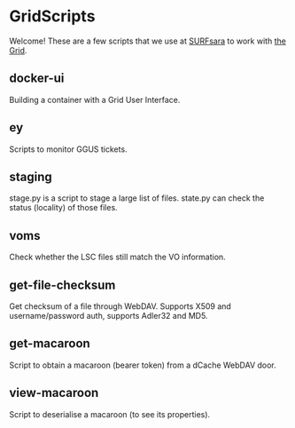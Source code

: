 # GridScripts

Welcome! These are a few scripts that we use at [SURFsara](https://www.surfsara.nl) to work with [the Grid](http://doc.grid.surfsara.nl/en/latest/).

## docker-ui

Building a container with a Grid User Interface.

## ey

Scripts to monitor GGUS tickets. 

## staging

stage.py is a script to stage a large list of files.
state.py can check the status (locality) of those files.

## voms

Check whether the LSC files still match the VO information.

## get-file-checksum

Get checksum of a file through WebDAV. Supports X509 and username/password auth, supports Adler32 and MD5.

## get-macaroon

Script to obtain a macaroon (bearer token) from a dCache WebDAV door.

## view-macaroon

Script to deserialise a macaroon (to see its properties).
